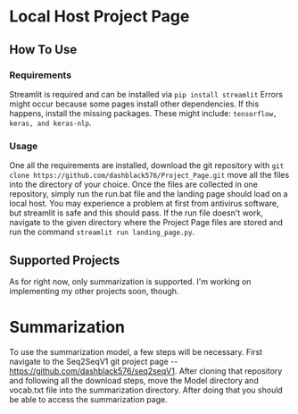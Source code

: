 # Local Host Project Page

## How To Use

### Requirements

Streamlit is required and can be installed via `pip install streamlit`
Errors might occur because some pages install other dependencies. If this happens, install the missing packages. These might include: `tensorflow, keras, and keras-nlp`.

### Usage

One all the requirements are installed, download the git repository with `git clone https://github.com/dashblack576/Project_Page.git` move all the files into the directory of your choice. Once the files are collected in one repository, simply run the run.bat file and the landing page should load on a local host. You may experience a problem at first from antivirus software, but streamlit is safe and this should pass. If the run file doesn't work, navigate to the given directory where the Project Page files are stored and run the command `streamlit run landing_page.py`. 

## Supported Projects

As for right now, only summarization is supported. I'm working on implementing my other projects soon, though.

# Summarization

To use the summarization model, a few steps will be necessary. First navigate to the Seq2SeqV1 git project page -- https://github.com/dashblack576/seq2seqV1. After cloning that repository and following all the download steps, move the Model directory and vocab.txt file into the summarization directory. After doing that you should be able to access the summarization page.
